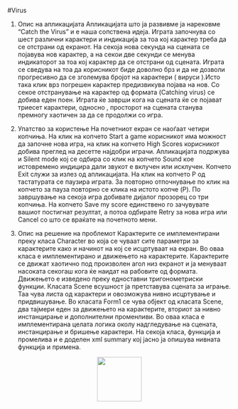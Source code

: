 #Virus

1.	Опис на апликацијата
Апликацијата што ја развивме ја нарековме “Catch the Virus” и е наша сопствена идеја. Играта започнува со шест различни карактери и индикација за тоа кој карактер треба да се отстрани од екранот. На секоја нова секунда на сцената се појавува нов карактер, а на секои две секунди се менува индикаторот за тоа кој карактер да се отстрани од сцената. Играта се сведува на тоа да корисникот биде доволно брз и да не дозволи прогресивно да се зголемува бројот на карактери ( вируси ).Исто така клик врз погрешен карактер предизвикува појава на нов. Со секое отстранување на карактер од формата (Catching virus) се добива еден поен.  Играта ќе заврши кога на сцената ќе се појават триесет карактери, односно , просторот на сцената станува премногу хаотичен за да се продолжи со игра.

2.	Упатство за користење
На почетниот екран се наоѓаат четири копчиња. На клик на копчето Start a game      корисникот има можност да започне нова игра, на клик на копчето High Scores корисникот добива преглед на десетте најдобри играчи. Апликацијата подржува и Silent mode кој се одбира со клик на копчето Sound кое истовремено индицира дали звукот е вклучен или исклучен. Копчето Еxit служи за излез од апликацијата. На клик на копчето P од тастатурата се паузира играта. За повторно отпочнување по клик на копчето за пауза повторно се клика на истото копче (P).
По завршување на секоја игра добивате дијалог прозорец со три копчиња. На копчето Save my score единствено го зачувувате вашиот постигнат резултат, а потоа одбирате Retry за нова игра или Cancel со што се враќате на почетното мени.

3.	Опис на решение на проблемот
Карактерите се имплементирани преку класа Character во која се чуваат сите параметри за карактерите како и начинот на кој се исцртуваат на екран. Во оваа класа е имплементирано и движењето на карактерите. Карактерите се движат хаотично под произволен агол низ екранот и ја менуваат насоката секогаш кога ќе наидат на рабовите од формата. Движењето е изведено преку едноставни тригонометриски функции.
Класата Scene всушност ја претставува сцената за играње. Таа чува листа од карактери и овозможува нивно исцртување и придвишување.
Во класата Form1 се чува објект од класата Scene, два тајмери  еден за движењето на карактерите, вториот за нивно инстанцирање и дополнителни променливи. Во оваа класа е имплементирана целата логика околу надгледување на сцената, инстанцирање и бришење карактери.
На секоја класа, функција и промелива и е доделен xml summary  кој јасно ја опишува нивната функција и примена.

<p align="center">
  <img src="Virus\igra.png" width="100" heught="100"/>
</p>
